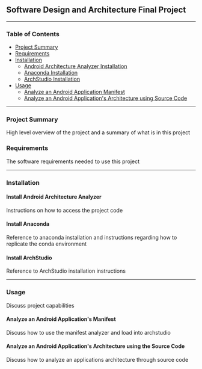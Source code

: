 ## Software Design and Architecture Final Project
***

### Table of Contents
* [Project Summary](#project-summary)
* [Requirements](#requirements)
* [Installation](#installation)
  * [Android Architecture Analyzer Installation](#install-android-architecture-analyzer)
  * [Anaconda Installation](#install-anaconda)
  * [ArchStudio Installation](#install-archstudio)
* [Usage](#usage)
  * [Analyze an Android Application Manifest](#analyze-an-android-applications-manifest)
  * [Analyze an Android Application's Architecture using Source Code](#analyze-an-android-applications-architecture-using-source-code)

***

### Project Summary
High level overview of the project and a summary of what is in this project

### Requirements
The software requirements needed to use this project

***

### Installation

#### Install Android Architecture Analyzer
Instructions on how to access the project code

#### Install Anaconda
Reference to anaconda installation and instructions regarding how to replicate the conda environment

#### Install ArchStudio
Reference to ArchStudio installation instructions

***

### Usage
Discuss project capabilities

#### Analyze an Android Application's Manifest
Discuss how to use the manifest analyzer and load into archstudio

#### Analyze an Android Application's Architecture using the Source Code
Discuss how to analyze an applications architecture through source code
